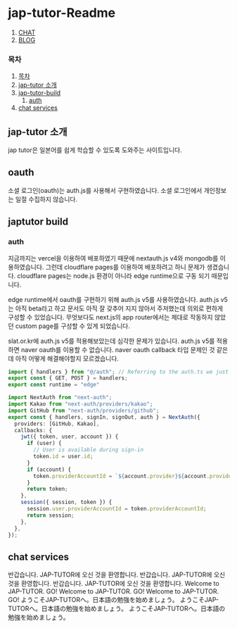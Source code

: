 # jap-tutor-Readme

1. [CHAT](/chat)
1. [BLOG](/blog)

### 목차
1. [목차](#목차)
1. [jap-tutor 소개](#jap-tutor-소개)
1. [jap-tutor-build](#japtutor-build)
    1. [auth](#auth)
1. [chat services](#chat-services)

## jap-tutor 소개
jap tutor은 일본어를 쉽게 학습할 수 있도록 도와주는 사이트입니다. 

## oauth
소셜 로그인(oauth)는 auth.js를 사용해서 구현하였습니다. 소셜 로그인에서 개인정보는 일절 수집하지 않습니다. 

## japtutor build

### auth
지금까지는 vercel을 이용하여 배포하였기 때문에 nextauth.js v4와 mongodb를 이용하였습니다. 그런데 cloudflare pages를 이용하여 배포하려고 하니 문제가 생겼습니다. cloudflare pages는 node.js 환경이 아니라 edge runtime으로 구동 되기 때문입니다. 

edge runtime에서 oauth를 구현하기 위해 auth.js v5를 사용하였습니다. auth.js v5는 아직 beta라고 하고 문서도 아직 잘 갖추어 지지 않아서 주저했는데 의외로 편하게 구성할 수 있었습니다. 무엇보다도 next.js의 app router에서는 제대로 작동하지 않았던 custom page를 구성할 수 있게 되었습니다. 

slat.or.kr에 auth.js v5를 적용해보았는데 심각한 문제가 있습니다. auth.js v5를 적용하면 naver oauth를 이용할 수 없습니다. naver oauth callback 타입 문제인 것 같은데 아직 어떻게 해결해야할지 모르겠습니다. 

```typescript
import { handlers } from "@/auth"; // Referring to the auth.ts we just created
export const { GET, POST } = handlers;
export const runtime = "edge" 
```

```typescript
import NextAuth from "next-auth";
import Kakao from "next-auth/providers/kakao";
import GitHub from "next-auth/providers/github";
export const { handlers, signIn, signOut, auth } = NextAuth({
  providers: [GitHub, Kakao],
  callbacks: {
    jwt({ token, user, account }) {
      if (user) {
        // User is available during sign-in
        token.id = user.id;
      }
      if (account) {
        token.providerAccountId = `${account.provider}${account.providerAccountId}`;
      }
      return token;
    },
    session({ session, token }) {
      session.user.providerAccountId = token.providerAccountId;
      return session;
    },
  },
});

```

## chat services

반갑습니다. JAP-TUTOR에 오신 것을 환영합니다.
반갑습니다. JAP-TUTOR에 오신 것을 환영합니다.
반갑습니다. JAP-TUTOR에 오신 것을 환영합니다.
Welcome to JAP-TUTOR. GO!
Welcome to JAP-TUTOR. GO!
Welcome to JAP-TUTOR. GO!
ようこそJAP-TUTORへ。日本語の勉強を始めましょう。
ようこそJAP-TUTORへ。日本語の勉強を始めましょう。
ようこそJAP-TUTORへ。日本語の勉強を始めましょう。

